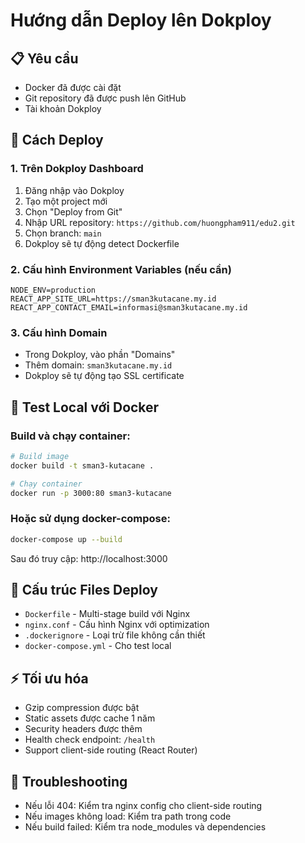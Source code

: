 # Hướng dẫn Deploy lên Dokploy

## 📋 Yêu cầu
- Docker đã được cài đặt
- Git repository đã được push lên GitHub
- Tài khoản Dokploy

## 🚀 Cách Deploy

### 1. Trên Dokploy Dashboard
1. Đăng nhập vào Dokploy
2. Tạo một project mới
3. Chọn "Deploy from Git"
4. Nhập URL repository: `https://github.com/huongpham911/edu2.git`
5. Chọn branch: `main`
6. Dokploy sẽ tự động detect Dockerfile

### 2. Cấu hình Environment Variables (nếu cần)
```
NODE_ENV=production
REACT_APP_SITE_URL=https://sman3kutacane.my.id
REACT_APP_CONTACT_EMAIL=informasi@sman3kutacane.my.id
```

### 3. Cấu hình Domain
- Trong Dokploy, vào phần "Domains"
- Thêm domain: `sman3kutacane.my.id`
- Dokploy sẽ tự động tạo SSL certificate

## 🧪 Test Local với Docker

### Build và chạy container:
```bash
# Build image
docker build -t sman3-kutacane .

# Chạy container
docker run -p 3000:80 sman3-kutacane
```

### Hoặc sử dụng docker-compose:
```bash
docker-compose up --build
```

Sau đó truy cập: http://localhost:3000

## 📁 Cấu trúc Files Deploy
- `Dockerfile` - Multi-stage build với Nginx
- `nginx.conf` - Cấu hình Nginx với optimization
- `.dockerignore` - Loại trừ file không cần thiết
- `docker-compose.yml` - Cho test local

## ⚡ Tối ưu hóa
- Gzip compression được bật
- Static assets được cache 1 năm
- Security headers được thêm
- Health check endpoint: `/health`
- Support client-side routing (React Router)

## 🔧 Troubleshooting
- Nếu lỗi 404: Kiểm tra nginx config cho client-side routing
- Nếu images không load: Kiểm tra path trong code
- Nếu build failed: Kiểm tra node_modules và dependencies
